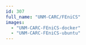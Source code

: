 ```yaml
---
id: 307
full_name: "UNM-CARC/FEniCS"
images: 
  - "UNM-CARC-FEniCS-docker"
  - "UNM-CARC-FEniCS-ubuntu"
---
```

